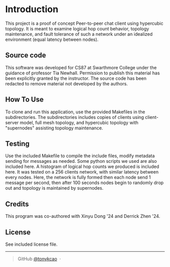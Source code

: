 
# Introduction

This project is a proof of concept Peer-to-peer chat client using hypercubic
topology. It is meant to examine logical hop count behavior, topology maintenance,
and fault tolerance of such a network under an idealized environment (equal latency between nodes).


## Source code
This software was developed for CS87 at Swarthmore College under the guidance of professor Tia Newhall. Permission to publish this material has been explicitly granted by the instructor.
The source code has been redacted to remove material not developed by the authors.


## How To Use
To clone and run this application, use the provided Makefiles in the subdirectories.
The subdirectories includes copies of clients using client-server model, full mesh topology,
and hypercubic topology with "supernodes" assisting topology maintenance.

## Testing
Use the included Makefile to compile the include files, modify metadata sending for messages as needed. Some python scripts we used are also included here.
A histogram of logical hop counts we produced is included here. It was tested on a 256 clients network, with similar latency
between every nodes. Here, the network is fully formed then each node send 1 message per second, then after 100 seconds nodes begin to randomly drop out and topology is maintained by supernodes.

## Credits

This program was co-authored with Xinyu Dong '24 and Derrick Zhen '24.

## License

See included license file.

---

> GitHub [@tonykcao](https://github.com/tonykcao) &nbsp;&middot;&nbsp;

